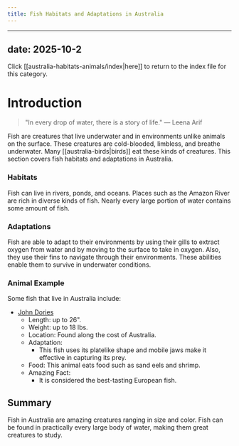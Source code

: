 ```yaml
---
title: Fish Habitats and Adaptations in Australia
---
```

---
date: 2025-10-2
---
Click [[australia-habitats-animals/index|here]] to return to the index file for this category.
# Introduction

>"In every drop of water, there is a story of life."
>— Leena Arif

Fish are creatures that live underwater and in environments unlike animals on the surface. These creatures are cold-blooded, limbless, and breathe underwater. Many [[australia-birds|birds]] eat these kinds of creatures. This section covers fish habitats and adaptations in Australia.
### Habitats

Fish can live in rivers, ponds, and oceans. Places such as the Amazon River are rich in diverse kinds of fish. Nearly every large portion of water contains some amount of fish.
### Adaptations

Fish are able to adapt to their environments by using their gills to extract oxygen from water and by moving to the surface to take in oxygen. Also, they use their fins to navigate through their environments. These abilities enable them to survive in underwater conditions.
### Animal Example

Some fish that live in Australia include:  

- [John Dories](https://a-z-animals.com/media/2022/09/shutterstock_473051095.jpg)
	- Length: up to 26".
	- Weight: up to 18 lbs.
	- Location: Found along the cost of Australia.
	- Adaptation:
		- This fish uses its platelike shape and mobile jaws make it effective in capturing its prey.
	- Food: This animal eats food such as sand eels and shrimp.
	- Amazing Fact: 
		- It is considered the best-tasting European fish.
## Summary

Fish in Australia are amazing creatures ranging in size and color. Fish can be found in practically every large body of water, making them great creatures to study.